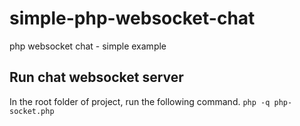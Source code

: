 # simple-php-websocket-chat
php websocket chat - simple example

## Run chat websocket server
In the root folder of project, run the following command.
`php -q php-socket.php`